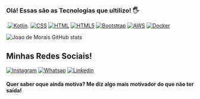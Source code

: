 ### Olá! Essas são as Tecnologias que ultilizo! 🖐️
.[![Kotlin](https://img.shields.io/badge/Kotlin-0095D5?&style=for-the-badge&logo=kotlin&logoColor=white)]().
[![CSS](https://img.shields.io/badge/CSS-239120?&style=for-the-badge&logo=css3&logoColor=white)]()
[![HTML](https://img.shields.io/badge/HTML-239120?style=for-the-badge&logo=html5&logoColor=white)]()
[![HTML5](https://img.shields.io/badge/HTML5-E34F26?style=for-the-badge&logo=html5&logoColor=white)]()
[![Bootstrap](https://img.shields.io/badge/Bootstrap-563D7C?style=for-the-badge&logo=bootstrap&logoColor=white)]()
[![AWS](https://img.shields.io/badge/Aws-563D7C?style=for-the-badge&logo=bootstrap&logoColor=white)]()
[![Docker](https://img.shields.io/badge/Docker-563D7C?style=for-the-badge&logo=bootstrap&logoColor=green)]()


![Joao de Morais GitHub stats](https://github-readme-stats.vercel.app/api?username=JoaodeMorais91&show_icons=true&theme=radical)

## Minhas Redes Sociais!
[![Instagram](https://img.shields.io/badge/Instagram-E4405F?style=for-the-badge&logo=instagram&logoColor=white)](https://instagram.com/odemorais_joao)
[![Whatsap](https://img.shields.io/badge/WhatsApp-25D366?style=for-the-badge&logo=whatsapp&logoColor=white)](https://wa.me/67981499664)
[![Linkedin](https://img.shields.io/badge/Linkedin-25D366?style=for-the-badge&logo=whatsapp&logoColor=blue)](https://linkedin.com/in/joao-cleber-de-morais/)
#### Quer saber oque ainda motiva? Me diz algo mais motivador do que não ter saída! ###
